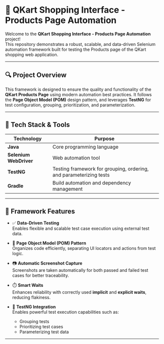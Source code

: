 # 🛒 QKart Shopping Interface - Products Page Automation

Welcome to the **QKart Shopping Interface - Products Page Automation** project!  
This repository demonstrates a robust, scalable, and data-driven Selenium automation framework built for testing the Products page of the QKart shopping web application.

---

## 🔍 Project Overview

This framework is designed to ensure the quality and functionality of the **QKart Products Page** using modern automation best practices. It follows the **Page Object Model (POM)** design pattern, and leverages **TestNG** for test configuration, grouping, prioritization, and parameterization.

---

## 🧰 Tech Stack & Tools

| Technology | Purpose |
|------------|---------|
| **Java** | Core programming language |
| **Selenium WebDriver** | Web automation tool |
| **TestNG** | Testing framework for grouping, ordering, and parameterizing tests |
| **Gradle** | Build automation and dependency management |
---

## 🧪 Framework Features

- ✅ **Data-Driven Testing**  
  Enables flexible and scalable test case execution using external test data.

- 🧱 **Page Object Model (POM) Pattern**  
  Organizes code efficiently, separating UI locators and actions from test logic.

- 📷 **Automatic Screenshot Capture**  
  Screenshots are taken automatically for both passed and failed test cases for better traceability.

- ⏱️ **Smart Waits**  
  Enhances reliability with correctly used **implicit** and **explicit waits**, reducing flakiness.

- 🧪 **TestNG Integration**  
  Enables powerful test execution capabilities such as:
  - Grouping tests
  - Prioritizing test cases
  - Parameterizing test data

---
